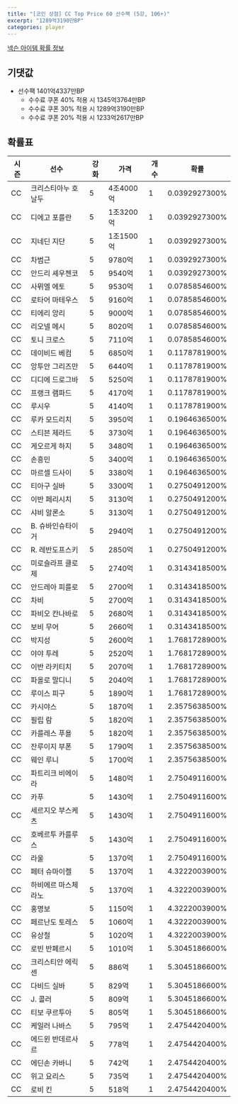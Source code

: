 ```yaml
---
title: "[코인 상점] CC Top Price 60 선수팩 (5강, 106+)"
excerpt: "1289억3190만BP"
categories: player
---
```

[넥슨 아이템 확률 정보](http://iteminfo.nexon.com/probability/fco?sn=7598)

## 기댓값
- 선수팩 1401억4337만BP
  - 수수료 쿠폰 40% 적용 시 1345억3764만BP
  - 수수료 쿠폰 30% 적용 시 1289억3190만BP
  - 수수료 쿠폰 20% 적용 시 1233억2617만BP


## 확률표

|시즌|선수|강화|가격|개수|확률|
|---|---|---|---|---|---|
|CC|크리스티아누 호날두|5|4조4000억|1|0.0392927300%|
|CC|디에고 포를란|5|1조3200억|1|0.0392927300%|
|CC|지네딘 지단|5|1조1500억|1|0.0392927300%|
|CC|차범근|5|9780억|1|0.0392927300%|
|CC|안드리 셰우첸코|5|9540억|1|0.0392927300%|
|CC|사뮈엘 에토|5|9530억|1|0.0785854600%|
|CC|로타어 마테우스|5|9160억|1|0.0785854600%|
|CC|티에리 앙리|5|9000억|1|0.0785854600%|
|CC|리오넬 메시|5|8020억|1|0.0785854600%|
|CC|토니 크로스|5|7110억|1|0.0785854600%|
|CC|데이비드 베컴|5|6850억|1|0.1178781900%|
|CC|앙투안 그리즈만|5|6440억|1|0.1178781900%|
|CC|디디에 드로그바|5|5250억|1|0.1178781900%|
|CC|프랭크 램파드|5|4170억|1|0.1178781900%|
|CC|루시우|5|4140억|1|0.1178781900%|
|CC|루카 모드리치|5|3950억|1|0.1964636500%|
|CC|스티븐 제라드|5|3730억|1|0.1964636500%|
|CC|게오르게 하지|5|3480억|1|0.1964636500%|
|CC|손흥민|5|3400억|1|0.1964636500%|
|CC|마르셀 드사이|5|3380억|1|0.1964636500%|
|CC|티아구 실바|5|3300억|1|0.2750491200%|
|CC|이반 페리시치|5|3130억|1|0.2750491200%|
|CC|샤비 알론소|5|3130억|1|0.2750491200%|
|CC|B. 슈바인슈타이거|5|2940억|1|0.2750491200%|
|CC|R. 레반도프스키|5|2850억|1|0.2750491200%|
|CC|미로슬라프 클로제|5|2740억|1|0.3143418500%|
|CC|안드레아 피를로|5|2700억|1|0.3143418500%|
|CC|차비|5|2700억|1|0.3143418500%|
|CC|파비오 칸나바로|5|2680억|1|0.3143418500%|
|CC|보비 무어|5|2660억|1|0.3143418500%|
|CC|박지성|5|2600억|1|1.7681728900%|
|CC|야야 투레|5|2520억|1|1.7681728900%|
|CC|이반 라키티치|5|2070억|1|1.7681728900%|
|CC|파올로 말디니|5|2040억|1|1.7681728900%|
|CC|루이스 피구|5|1890억|1|1.7681728900%|
|CC|카시야스|5|1870억|1|2.3575638500%|
|CC|필립 람|5|1820억|1|2.3575638500%|
|CC|카를레스 푸욜|5|1820억|1|2.3575638500%|
|CC|잔루이지 부폰|5|1790억|1|2.3575638500%|
|CC|웨인 루니|5|1700억|1|2.3575638500%|
|CC|파트리크 비에이라|5|1480억|1|2.7504911600%|
|CC|카푸|5|1430억|1|2.7504911600%|
|CC|세르지오 부스케츠|5|1430억|1|2.7504911600%|
|CC|호베르투 카를루스|5|1430억|1|2.7504911600%|
|CC|라울|5|1370억|1|2.7504911600%|
|CC|페터 슈마이켈|5|1370억|1|4.3222003900%|
|CC|하비에르 마스체라노|5|1370억|1|4.3222003900%|
|CC|홍명보|5|1150억|1|4.3222003900%|
|CC|페르난도 토레스|5|1060억|1|4.3222003900%|
|CC|유상철|5|1020억|1|4.3222003900%|
|CC|로빈 반페르시|5|1010억|1|5.3045186600%|
|CC|크리스티안 에릭센|5|886억|1|5.3045186600%|
|CC|다비드 실바|5|829억|1|5.3045186600%|
|CC|J. 콜러|5|809억|1|5.3045186600%|
|CC|티보 쿠르투아|5|805억|1|5.3045186600%|
|CC|케일러 나바스|5|795억|1|2.4754420400%|
|CC|에드윈 반데르사르|5|778억|1|2.4754420400%|
|CC|에딘손 카바니|5|742억|1|2.4754420400%|
|CC|위고 요리스|5|735억|1|2.4754420400%|
|CC|로비 킨|5|518억|1|2.4754420400%|
